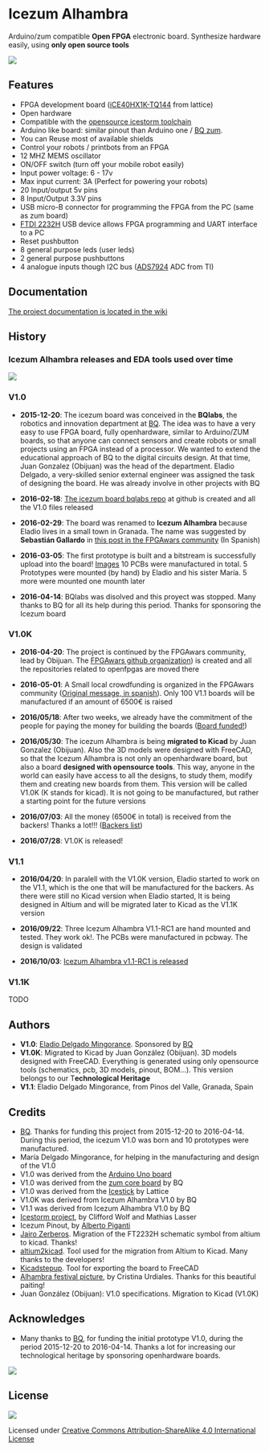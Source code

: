 # Icezum Alhambra
Arduino/zum compatible **Open FPGA** electronic board.  Synthesize hardware easily, using **only open source tools**

![](https://github.com/FPGAwars/icezum/raw/master/wiki/V1.1-RC1/icezum-alhambra-v1.1.jpg)

## Features

* FPGA development board ([iCE40HX1K-TQ144](https://github.com/Obijuan/open-fpga-verilog-tutorial/raw/master/tutorial/doc/iCE40LPHXFamilyDataSheet.pdf) from lattice)
* Open hardware
* Compatible with the [opensource icestorm toolchain](http://www.clifford.at/icestorm/)
* Arduino like board: similar pinout than Arduino one / [BQ zum](https://store.bq.com/es/placa-zum-core).
* You can Reuse most of available shields
* Control your robots / printbots from an FPGA
* 12 MHZ MEMS oscillator
* ON/OFF switch (turn off your mobile robot easily)
* Input power voltage: 6 - 17v
* Max input current: 3A (Perfect for powering your robots)
* 20 Input/output 5v pins
* 8 Input/Output 3.3V pins
* USB micro-B connector for programming the FPGA from the PC (same as zum board)
* [FTDI 2232H](http://www.ftdichip.com/Support/Documents/DataSheets/ICs/DS_FT2232H.pdf) USB device allows FPGA programming and UART interface to a PC
* Reset pushbutton
* 8 general purpose leds (user leds)
* 2 general purpose pushbuttons
* 4 analogue inputs though I2C bus ([ADS7924](http://www.ti.com/lit/ds/symlink/ads7924.pdf) ADC from TI)

## Documentation

[The project documentation is located in the wiki](https://github.com/FPGAwars/icezum/wiki)

## History

### Icezum Alhambra releases and EDA tools used over time

![](https://github.com/FPGAwars/icezum/raw/master/wiki/Icezum-alhambra-releases-tools-diagram.png)

### V1.0
* **2015-12-20**: The icezum board was conceived in the **BQlabs**, the robotics and innovation department at [BQ](https://www.bq.com/es/). The idea was to have a very easy to use FPGA board, fully openhardware, similar to Arduino/ZUM boards, so that anyone can connect sensors and create robots or small projects using an FPGA instead of a processor. We wanted to extend the educational approach of BQ to the digital circuits design. At that time, Juan Gonzalez (Obijuan) was the head of the department. Eladio Delgado, a very-skilled senior external engineer was assigned the task of designing the board. He was already involve in other projects with BQ

* **2016-02-18**: [The icezum board bqlabs repo](https://github.com/bqlabs/icezum) at github is created and all the V1.0 files released

*  **2016-02-29**: The board was renamed to **Icezum Alhambra** because Eladio lives in a small town in Granada. The name was suggested by **Sebastián Gallardo** in [this post in the FPGAwars community](https://groups.google.com/d/msg/fpga-wars-explorando-el-lado-libre/f1W0Vtt5NdE/LEDRSXudGwAJ) (In Spanish)

* **2016-03-05**: The first prototype is built and a bitstream is successfully upload into the board! [Images](https://github.com/FPGAwars/icezum/raw/master/doc/2016-03-04-Mounting-first-prototype/icezum-alhambra-mounting-15.jpg) 10 PCBs were manufactured in total. 5 Prototypes were mounted (by hand) by Eladio and his sister María. 5 more were mounted one mounth later

* **2016-04-14**: BQlabs was disolved and this proyect was stopped. Many thanks to BQ  for all its help during this period. Thanks for sponsoring the Icezum board


### V1.0K
* **2016-04-20**: The project is continued by the FPGAwars community, lead by Obijuan. The [FPGAwars github organization](https://github.com/FPGAwars)) is created and all the repositories related to openfpgas are moved there

* **2016-05-01**: A Small local crowdfunding is organized in the FPGAwars community ([Original message, in spanish](https://groups.google.com/d/msg/fpga-wars-explorando-el-lado-libre/oLFzYPqCOcQ/OsMxYKnuAQAJ)). Only 100 V1.1 boards will be manufactured if an amount of 6500€ is raised

* **2016/05/18**: After two weeks, we already have the commitment of the people for paying the money for building the boards ([Board funded!](https://groups.google.com/d/msg/fpga-wars-explorando-el-lado-libre/oLFzYPqCOcQ/luBcnXpBBwAJ))

* **2016/05/30**: The icezum Alhambra is being **migrated to Kicad** by Juan Gonzalez (Obijuan). Also the 3D models were designed with FreeCAD, so that the Icezum Alhambra is not only an openhardware board, but also a board **designed with opensource tools**. This way, anyone in the world can easily have access to all the designs, to study them, modify them and creating new boards from them. This version will be called V1.0K (K stands for kicad). It is not going to be manufactured, but rather a starting point for the future versions

* **2016/07/03**: All the money (6500€ in total) is received from the backers! Thanks a lot!!! ([Backers list](https://docs.google.com/spreadsheets/d/1yngU6kfMr5JWJYXrxBMJ7l1Cai2iuucMDoND4NpgU5Y))

* **2016/07/28**: V1.0K is released!

### V1.1

 * **2016/04/20**: In paralell with the V1.0K version, Eladio started to work on the V1.1, which is the one that will be manufactured for the backers. As there were still no Kicad version when Eladio started, It is being designed in Altium and will be migrated later to Kicad as the V1.1K version
 
 * **2016/09/22**: Three Icezum Alhambra V1.1-RC1 are hand mounted and tested. They work ok!. The PCBs were manufactured in pcbway. The design is validated

 * **2016/10/03**: [Icezum Alhambra v1.1-RC1 is released](https://github.com/FPGAwars/icezum/releases/tag/v1.1-RC1)
 
### V1.1K
 
 TODO

## Authors

* **V1.0**: [Eladio Delgado Mingorance](https://twitter.com/EladioDM). Sponsored by [BQ](https://www.bq.com/es/)
* **V1.0K**: Migrated to Kicad by Juan González (Obijuan). 3D models designed with FreeCAD. Everything is generated using only opensource tools (schematics, pcb, 3D models, pinout, BOM...). This version belongs to our T**echnological Heritage**
* **V1.1**: Eladio Delgado Mingorance, from Pinos del Valle, Granada, Spain

## Credits
* [BQ](https://www.bq.com/es/). Thanks for funding this project from 2015-12-20 to 2016-04-14. During this period, the icezum V1.0 was born and 10 prototypes were manufactured.
* María Delgado Mingorance, for helping in the manufacturing and design of the V1.0
* V1.0 was derived from the [Arduino Uno board](https://www.arduino.cc/en/Main/ArduinoBoardUno)
* V1.0 was derived from the [zum core board](https://github.com/bq/zum/tree/master/zum-core) by BQ
* V1.0 was derived from the [Icestick](http://www.latticesemi.com/icestick) by Lattice
* V1.0K was derived from Icezum Alhambra V1.0 by BQ
* V1.1 was derived from Icezum Alhambra V1.0 by BQ
* [Icestorm project](http://www.clifford.at/icestorm/), by Clifford Wolf and Mathias Lasser
* Icezum Pinout, by [Alberto Piganti](http://www.pighixxx.com/test/2016/05/icezum-pinout/)
* [Jairo Zerberos](https://github.com/zerberros). Migration of the FT2232H schematic symbol from altium to kicad. Thanks!
* [altium2kicad](https://github.com/thesourcerer8/altium2kicad]). Tool used for the migration from Altium to Kicad. Many thanks to the developers!
* [Kicadstepup](https://sourceforge.net/projects/kicadstepup/). Tool for exporting the board to FreeCAD
* [Alhambra festival picture](http://beentheredrawnthat.blogspot.com.es/2016/07/festivales-de-musica-y-danza-alhambra.html), by Cristina Urdiales. Thanks for this beautiful paiting!
* Juan González (Obijuan): V1.0 specifications. Migration to Kicad (V1.0K)

## Acknowledges
* Many thanks to [BQ](https://www.bq.com/es/), for funding the initial prototype V1.0, during the period 2015-12-20 to 2016-04-14. Thanks a lot for increasing our technological heritage by sponsoring openhardware boards.

![](https://github.com/FPGAwars/icezum/raw/master/wiki/bq-logo.png)

## License

![](https://github.com/FPGAwars/icezum/raw/master/wiki/attribution-share-alike-creative-commons-license.png)

Licensed under [Creative Commons Attribution-ShareAlike 4.0 International License](http://creativecommons.org/licenses/by-sa/4.0/)
